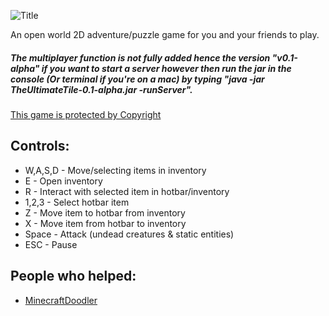 ![Title](https://i.imgur.com/fydwLTw.png)

An open world 2D adventure/puzzle game for you and your friends to play.

##### The multiplayer function is not fully added hence the version "v0.1-alpha" if you want to start a server however then run the jar in the console (Or terminal if you're on a mac) by typing "java -jar TheUltimateTile-0.1-alpha.jar -runServer".

[This game is protected by Copyright](https://github.com/CoffeeCatRailway/TheUltimateTile/blob/master/LICENSE.md)

## Controls:
* W,A,S,D	  - Move/selecting items in inventory 
* E 		    - Open inventory 
* R 		    - Interact with selected item in hotbar/inventory 
* 1,2,3 	  - Select hotbar item
* Z 		    - Move item to hotbar from inventory 
* X 		    - Move item from hotbar to inventory
* Space 	  - Attack (undead creatures & static entities)
* ESC		    - Pause
  
## People who helped:
* [MinecraftDoodler](https://www.youtube.com/channel/UCRIQmsZq3OHOreHRzD-q2Xw)
